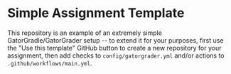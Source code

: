 # Simple Assignment Template

This repository is an example of an extremely simple GatorGradle/GatorGrader
setup -- to extend it for your purposes, first use the "Use this template"
GitHub button to create a new repository for your assignment, then add checks
to `config/gatorgrader.yml` and/or actions to `.github/workflows/main.yml`.
